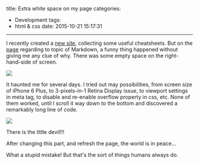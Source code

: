title: Extra white space on my page
categories:
  - Development
tags:
  - html & css
date: 2015-10-21 15:17:31
---
I recently created a [new site](http://wangyizhe.net/cheatsheets), collecting some useful cheatsheets. But on the [page](http://wangyizhe.net/cheatsheets/markdown) regarding to topic of Markdown, a funny thing happened without giving me any clue of why. There was some empty space on the right-hand-side of screen.

![](/img/2015/10/html-white-space-on-the-right-side-of-page.png)

It haunted me for several days. I tried out may possibilities, from screen size of iPhone 6 Plus, to 3-pixels-in-1 Retina Display issue, to viewport settings in meta tag, to disable and re-enable overflow property in css, etc. None of them worked, until I scroll it way down to the bottom and discovered a remarkably long line of code.

![](/img/2015/10/html-extra-long-line.png)

There is the little devil!!!

After changing this part, and refresh the page, the world is in peace...

What a stupid mistake! But that's the sort of things humans always do.
